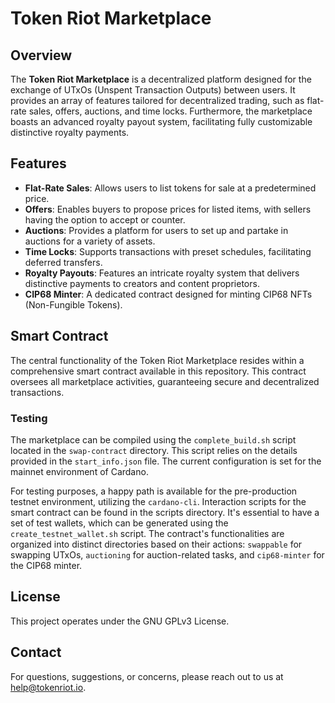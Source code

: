 # Token Riot Marketplace

## Overview

The **Token Riot Marketplace** is a decentralized platform designed for the exchange of UTxOs (Unspent Transaction Outputs) between users. It provides an array of features tailored for decentralized trading, such as flat-rate sales, offers, auctions, and time locks. Furthermore, the marketplace boasts an advanced royalty payout system, facilitating fully customizable distinctive royalty payments.

## Features

- **Flat-Rate Sales**: Allows users to list tokens for sale at a predetermined price.
- **Offers**: Enables buyers to propose prices for listed items, with sellers having the option to accept or counter.
- **Auctions**: Provides a platform for users to set up and partake in auctions for a variety of assets.
- **Time Locks**: Supports transactions with preset schedules, facilitating deferred transfers.
- **Royalty Payouts**: Features an intricate royalty system that delivers distinctive payments to creators and content proprietors.
- **CIP68 Minter**: A dedicated contract designed for minting CIP68 NFTs (Non-Fungible Tokens).

## Smart Contract

The central functionality of the Token Riot Marketplace resides within a comprehensive smart contract available in this repository. This contract oversees all marketplace activities, guaranteeing secure and decentralized transactions.

### Testing

The marketplace can be compiled using the `complete_build.sh` script located in the `swap-contract` directory. This script relies on the details provided in the `start_info.json` file. The current configuration is set for the mainnet environment of Cardano.

For testing purposes, a happy path is available for the pre-production testnet environment, utilizing the `cardano-cli`. Interaction scripts for the smart contract can be found in the scripts directory. It's essential to have a set of test wallets, which can be generated using the `create_testnet_wallet.sh` script. The contract's functionalities are organized into distinct directories based on their actions: `swappable` for swapping UTxOs, `auctioning` for auction-related tasks, and `cip68-minter` for the CIP68 minter.

## License

This project operates under the GNU GPLv3 License.

## Contact

For questions, suggestions, or concerns, please reach out to us at help@tokenriot.io.